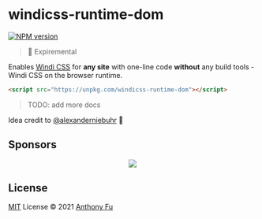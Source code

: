 # windicss-runtime-dom

[![NPM version](https://img.shields.io/npm/v/windicss-runtime-dom?color=a1b858&label=)](https://www.npmjs.com/package/windicss-runtime-dom)

> 🧪 Expiremental

Enables [Windi CSS](https://github.com/windicss/windicss) for **any site** with one-line code **without** any build tools - Windi CSS on the browser runtime.

```html
<script src="https://unpkg.com/windicss-runtime-dom"></script>
```

> TODO: add more docs

Idea credit to [@alexanderniebuhr](https://github.com/alexanderniebuhr) 🙌

## Sponsors

<p align="center">
  <a href="https://cdn.jsdelivr.net/gh/antfu/static/sponsors.svg">
    <img src='https://cdn.jsdelivr.net/gh/antfu/static/sponsors.svg'/>
  </a>
</p>

## License

[MIT](./LICENSE) License © 2021 [Anthony Fu](https://github.com/antfu)
